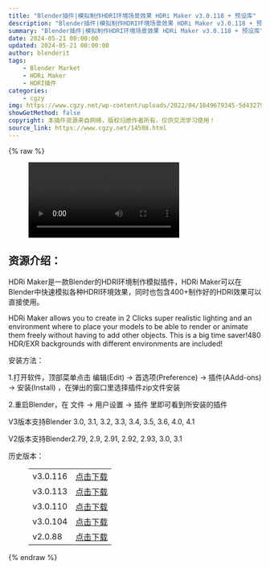 ```yaml
---
title: "Blender插件|模拟制作HDRI环境场景效果 HDRi Maker v3.0.118 + 预设库"
description: "Blender插件|模拟制作HDRI环境场景效果 HDRi Maker v3.0.118 + 预设库"
summary: "Blender插件|模拟制作HDRI环境场景效果 HDRi Maker v3.0.118 + 预设库"
date: 2024-05-21 00:00:00
updated: 2024-05-21 00:00:00
author: blenderit
tags: 
    - Blender Market
    - HDRi Maker
    - HDRI插件
categories:
    - cgzy
img: https://www.cgzy.net/wp-content/uploads/2022/04/1649679345-5d4327989f47f7f.webp
showGetMethod: false
copyright: 本插件资源来自网络，版权归原作者所有，仅供交流学习使用！
source_link: https://www.cgzy.net/14588.html
---
```


{% raw %}
<figure class="wp-block-video aligncenter"><video controls src="https://cloud.video.taobao.com/play/u/195004553/p/1/e/6/t/1/355915147075.mp4"></video></figure><div class="wp-block-pandastudio-title"><div class="title_style_01"><h2 id="h2-0">资源介绍：</h2></div></div><p class="is-style-text-indent-2em">HDRi Maker是一款Blender的HDRI环境制作模拟插件，HDRi Maker可以在Blender中快速模拟各种HDRI环境效果，同时也包含400+制作好的HDRI效果可以直接使用。</p><p>HDRi Maker allows you to create in 2 Clicks super realistic lighting and an environment where to place your models to be able to render or animate them freely without having to add other objects. This is a big time saver!480 HDR/EXR backgrounds with different environments are included!</p><div class="wp-block-pandastudio-title"><div class="title_style_01"><p>安装方法：</p></div></div><p>1.打开软件，顶部菜单点击 编辑(Edit) → 首选项(Preference) → 插件(AAdd-ons) → 安装(Install) ，在弹出的窗口里选择插件zip文件安装</p><p>2.重启Blender，在 文件 → 用户设置 → 插件 里即可看到所安装的插件</p><div class="wp-block-pandastudio-tips"><div class="tip success "><p>V3版本支持Blender 3.0, 3.1, 3.2, 3.3, 3.4, 3.5, 3.6, 4.0, 4.1</p>
<p>V2版本支持Blender2.79, 2.9, 2.91, 2.92, 2.93, 3.0, 3.1</p>
</div></div><div class="wp-block-pandastudio-title"><div class="title_style_01"><p>历史版本：</p></div></div><figure class="wp-block-table has-medium-font-size"><table><tbody><tr><td>v3.0.116</td><td><a href="https://www.cgzy.net/go?_=e978864b5eaHR0cHM6Ly9wYW4uYmFpZHUuY29tL3MvMXd2dVQ4VXBaLXFIVldnRGU2SkV4eHc%2FcHdkPWZ3ajE%3D" target="_blank">点击下载</a></td></tr><tr><td>v3.0.113</td><td><a href="https://www.cgzy.net/go?_=f797bc8d6eaHR0cHM6Ly9wYW4uYmFpZHUuY29tL3MvMTlTQlNhR09ienFpX2g0cnp3b1JNdWc%2FcHdkPWg1bGM%3D" target="_blank">点击下载</a></td></tr><tr><td>v3.0.110</td><td><a href="https://www.cgzy.net/go?_=d702b2caeaaHR0cHM6Ly9wYW4uYmFpZHUuY29tL3MvMXNudFB6Q0dxcW5scXR5SUtWWlhtTUE%2FcHdkPXBhZnM%3D" target="_blank">点击下载</a></td></tr><tr><td>v3.0.104</td><td><a href="https://www.cgzy.net/go?_=569ea086daaHR0cHM6Ly9wYW4uYmFpZHUuY29tL3MvMTEtSHpPSlQ2eWVFdDZQTWtCbVgzeVE%2FcHdkPXpiNGI%3D" target="_blank" rel="noreferrer noopener">点击下载</a></td></tr><tr><td>v2.0.88</td><td><a href="https://www.cgzy.net/go?_=a05ad50182aHR0cHM6Ly9wYW4uYmFpZHUuY29tL3MvMXh5UTVDZThOYW9yNlJZakFCd1NaS3c%2FcHdkPWJyd3o%3D" target="_blank">点击下载</a></td></tr></tbody></table></figure>
<div style="display: none">cgzy</div>
{% endraw %}